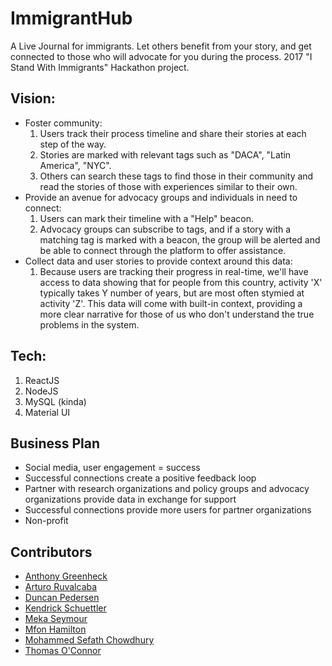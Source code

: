 # ImmigrantHub
A Live Journal for immigrants. Let others benefit from your story, and get connected to those who will advocate for you during the process. 2017 "I Stand With Immigrants" Hackathon project.

## Vision:
* Foster community:
  1. Users track their process timeline and share their stories at each step of the way.
  2. Stories are marked with relevant tags such as "DACA", "Latin America", "NYC".
  3. Others can search these tags to find those in their community and read the stories of those with experiences similar to their own.
* Provide an avenue for advocacy groups and individuals in need to connect:
  1. Users can mark their timeline with a "Help" beacon.
  2. Advocacy groups can subscribe to tags, and if a story with a matching tag is marked with a beacon, the group will be alerted and be able to connect through the platform to offer assistance.
* Collect data and user stories to provide context around this data:
  1. Because users are tracking their progress in real-time, we'll have access to data showing that for people from this country, activity 'X' typically takes Y number of years, but are most often stymied at activity 'Z'. This data will come with built-in context, providing a more clear narrative for those of us who don't understand the true problems in the system.
  
## Tech:
1. ReactJS
2. NodeJS
3. MySQL (kinda)
4. Material UI

## Business Plan
- Social media, user engagement = success
- Successful connections create a positive feedback loop
- Partner with research organizations and policy groups and advocacy organizations provide data in exchange for support
- Successful connections provide more users for partner organizations
- Non-profit

## Contributors
* [Anthony Greenheck](https://github.com/orgs/ImmigrantHub/people/anthonyemg)
* [Arturo Ruvalcaba](https://github.com/orgs/ImmigrantHub/people/aruvham)
* [Duncan Pedersen](https://github.com/orgs/ImmigrantHub/people/dppedersen)
* [Kendrick Schuettler](https://github.com/orgs/ImmigrantHub/people/KESchuettler)
* [Meka Seymour](https://github.com/orgs/ImmigrantHub/people/mekaseymour)
* [Mfon Hamilton](https://github.com/orgs/ImmigrantHub/people/mhamilton123)
* [Mohammed Sefath Chowdhury](https://github.com/orgs/ImmigrantHub/people/Shefuchow)
* [Thomas O'Connor](https://github.com/orgs/ImmigrantHub/people/tgoc99)
